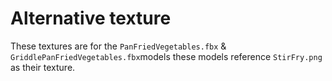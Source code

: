 # Alternative texture 
These textures are for the `PanFriedVegetables.fbx` & `GriddlePanFriedVegetables.fbx`models these models reference `StirFry.png` as their texture. 
